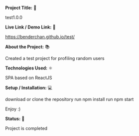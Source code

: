 **Project Title:** 📛

test1.0.0

**Live Link / Demo Link:** 🔗

https://benderchan.github.io/test/

**About the Project:** 📚

Created a test project for profiling random users


**Technologies Used:**  ⚛️

SPA based on ReactJS

**Setup / Installation:** 💻

download or clone the repository
run npm install
run npm start

Enjoy :)


**Status:** 📶

Project is completed
